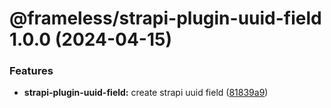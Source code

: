 # @frameless/strapi-plugin-uuid-field 1.0.0 (2024-04-15)


### Features

* **strapi-plugin-uuid-field:** create strapi uuid field ([81839a9](https://github.com/frameless/strapi/commit/81839a91a9585b467b178a820ae2f7e2036a126b))
